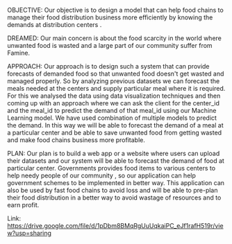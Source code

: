 OBJECTIVE: Our objective is to design a model that can help food chains to manage their food distribution business more efficiently by knowing the demands at distribution centers .

DREAMED: Our main concern is about the food scarcity in the world where unwanted food is wasted and a large part of our community suffer from Famine.

APPROACH: Our approach is to design such a system that can provide forecasts of demanded food so that unwanted food doesn't get wasted and managed properly. So by analyzing previous datasets we can forecast the meals needed at the centers and supply particular meal where it is required.
For this we analysed the data using data visualization techniques and then coming up with an approach where we can ask the client for the center_id and the meal_id to predict the demand of that meal_id using our Machine Learning model. We have used combination of multiple models to predict the demand. In this way we will be able to forecast the demand of a meal at a particular center and be able to save unwanted food from getting wasted and make food chains business more profitable.

PLAN: Our plan is to build a web app or a website where users can upload their datasets and our system will be able to forecast the demand of food at particular center. Governments provides food items to various centers to help needy people of our community , so our application can help government schemes to be implemented in better way. This application can also be used by fast food chains to avoid loss and will be able to pre-plan their food distribution in a better way to avoid wastage of resources and to earn profit.

Link: https://drive.google.com/file/d/1pDbm8BMqRgUuUqkaiPC_eJf1rafH519r/view?usp=sharing
